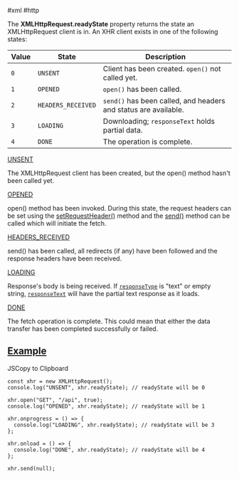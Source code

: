 #xml #http 

The **XMLHttpRequest.readyState** property returns the state an XMLHttpRequest client is in. An XHR client exists in one of the following states:

|Value|State|Description|
|---|---|---|
|`0`|`UNSENT`|Client has been created. `open()` not called yet.|
|`1`|`OPENED`|`open()` has been called.|
|`2`|`HEADERS_RECEIVED`|`send()` has been called, and headers and status are available.|
|`3`|`LOADING`|Downloading; `responseText` holds partial data.|
|`4`|`DONE`|The operation is complete.|

[UNSENT](https://developer.mozilla.org/en-US/docs/Web/API/XMLHttpRequest/readyState#unsent)

The XMLHttpRequest client has been created, but the open() method hasn't been called yet.

[OPENED](https://developer.mozilla.org/en-US/docs/Web/API/XMLHttpRequest/readyState#opened)

open() method has been invoked. During this state, the request headers can be set using the [setRequestHeader()](https://developer.mozilla.org/en-US/docs/Web/API/XMLHttpRequest/setRequestHeader) method and the [send()](https://developer.mozilla.org/en-US/docs/Web/API/XMLHttpRequest/send) method can be called which will initiate the fetch.

[HEADERS_RECEIVED](https://developer.mozilla.org/en-US/docs/Web/API/XMLHttpRequest/readyState#headers_received)

send() has been called, all redirects (if any) have been followed and the response headers have been received.

[LOADING](https://developer.mozilla.org/en-US/docs/Web/API/XMLHttpRequest/readyState#loading)

Response's body is being received. If [`responseType`](https://developer.mozilla.org/en-US/docs/Web/API/XMLHttpRequest/responseType) is "text" or empty string, [`responseText`](https://developer.mozilla.org/en-US/docs/Web/API/XMLHttpRequest/responseText) will have the partial text response as it loads.

[DONE](https://developer.mozilla.org/en-US/docs/Web/API/XMLHttpRequest/readyState#done)

The fetch operation is complete. This could mean that either the data transfer has been completed successfully or failed.

## [Example](https://developer.mozilla.org/en-US/docs/Web/API/XMLHttpRequest/readyState#example)

JSCopy to Clipboard

```
const xhr = new XMLHttpRequest();
console.log("UNSENT", xhr.readyState); // readyState will be 0

xhr.open("GET", "/api", true);
console.log("OPENED", xhr.readyState); // readyState will be 1

xhr.onprogress = () => {
  console.log("LOADING", xhr.readyState); // readyState will be 3
};

xhr.onload = () => {
  console.log("DONE", xhr.readyState); // readyState will be 4
};

xhr.send(null);
```

